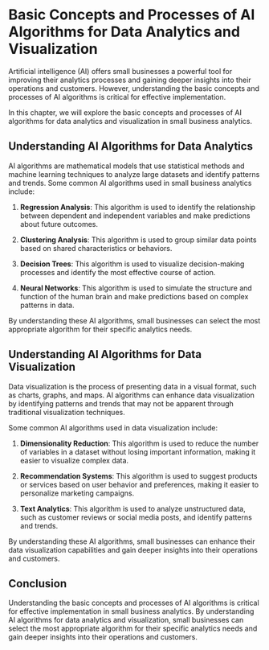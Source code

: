 Basic Concepts and Processes of AI Algorithms for Data Analytics and Visualization
=======================================================================================================================================================

Artificial intelligence (AI) offers small businesses a powerful tool for improving their analytics processes and gaining deeper insights into their operations and customers. However, understanding the basic concepts and processes of AI algorithms is critical for effective implementation.

In this chapter, we will explore the basic concepts and processes of AI algorithms for data analytics and visualization in small business analytics.

Understanding AI Algorithms for Data Analytics
----------------------------------------------

AI algorithms are mathematical models that use statistical methods and machine learning techniques to analyze large datasets and identify patterns and trends. Some common AI algorithms used in small business analytics include:

1. **Regression Analysis**: This algorithm is used to identify the relationship between dependent and independent variables and make predictions about future outcomes.

2. **Clustering Analysis**: This algorithm is used to group similar data points based on shared characteristics or behaviors.

3. **Decision Trees**: This algorithm is used to visualize decision-making processes and identify the most effective course of action.

4. **Neural Networks**: This algorithm is used to simulate the structure and function of the human brain and make predictions based on complex patterns in data.

By understanding these AI algorithms, small businesses can select the most appropriate algorithm for their specific analytics needs.

Understanding AI Algorithms for Data Visualization
--------------------------------------------------

Data visualization is the process of presenting data in a visual format, such as charts, graphs, and maps. AI algorithms can enhance data visualization by identifying patterns and trends that may not be apparent through traditional visualization techniques.

Some common AI algorithms used in data visualization include:

1. **Dimensionality Reduction**: This algorithm is used to reduce the number of variables in a dataset without losing important information, making it easier to visualize complex data.

2. **Recommendation Systems**: This algorithm is used to suggest products or services based on user behavior and preferences, making it easier to personalize marketing campaigns.

3. **Text Analytics**: This algorithm is used to analyze unstructured data, such as customer reviews or social media posts, and identify patterns and trends.

By understanding these AI algorithms, small businesses can enhance their data visualization capabilities and gain deeper insights into their operations and customers.

Conclusion
----------

Understanding the basic concepts and processes of AI algorithms is critical for effective implementation in small business analytics. By understanding AI algorithms for data analytics and visualization, small businesses can select the most appropriate algorithm for their specific analytics needs and gain deeper insights into their operations and customers.
